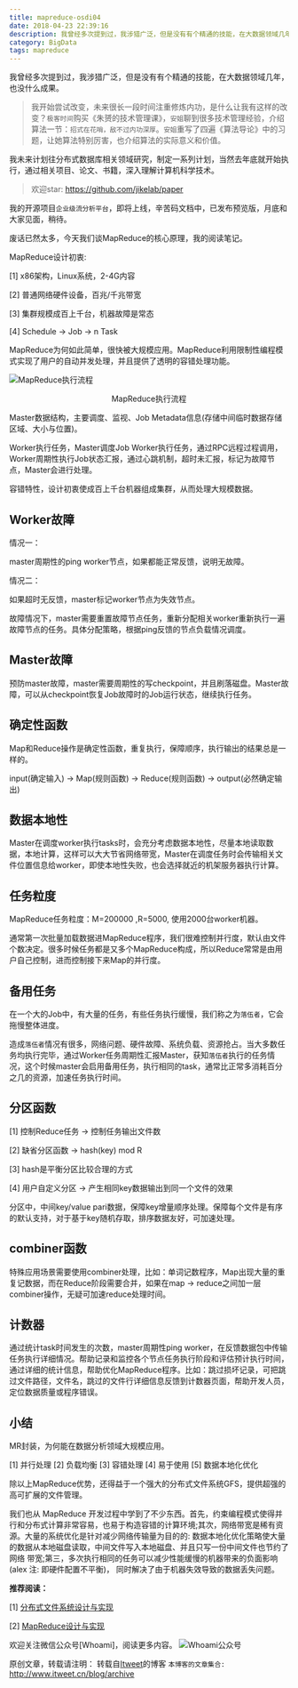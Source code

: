 ```yaml
---
title: mapreduce-osdi04
date: 2018-04-23 22:39:16
description: 我曾经多次提到过，我涉猎广泛，但是没有有个精通的技能，在大数据领域几年，也没什么成果。
category: BigData
tags: mapreduce
---
```


我曾经多次提到过，我涉猎广泛，但是没有有个精通的技能，在大数据领域几年，也没什么成果。

> 我开始尝试改变，未来很长一段时间注重修炼内功，是什么让我有这样的改变？`极客时间`购买《朱赟的技术管理课》，`安姐`聊到很多技术管理经验，介绍算法一节：`招式在花哨，敌不过内功深厚`。`安姐`重写了四遍《算法导论》中的习题，让她算法特别厉害，也介绍算法的实际意义和价值。

我未来计划往分布式数据库相关领域研究，制定一系列计划，当然去年底就开始执行，通过相关项目、论文、书籍，深入理解计算机科学技术。

> 欢迎star:  https://github.com/jikelab/paper

我的开源项目`企业级流分析平台`，即将上线，辛苦码文档中，已发布预览版，月底和大家见面，稍待。

废话已然太多，今天我们谈MapReduce的核心原理，我的阅读笔记。

MapReduce设计初衷:

[1] x86架构，Linux系统，2-4G内容

[2] 普通网络硬件设备，百兆/千兆带宽

[3] 集群规模成百上千台，机器故障是常态

[4] Schedule -> Job -> n Task

MapReduce为何如此简单，很快被大规模应用。MapReduce利用限制性编程模式实现了用户的自动并发处理，并且提供了透明的容错处理功能。

![MapReduce执行流程](https://github.com/jikelab/paper/raw/master/research/img/mapreduce_overview.png)
<center>MapReduce执行流程</center>

Master数据结构，主要调度、监视、Job Metadata信息(存储中间临时数据存储区域、大小与位置)。

Worker执行任务，Master调度Job Worker执行任务，通过RPC远程过程调用，Worker周期性执行Job状态汇报，通过心跳机制，超时未汇报，标记为故障节点，Master会进行处理。

容错特性，设计初衷使成百上千台机器组成集群，从而处理大规模数据。

## Worker故障

情况一：

master周期性的ping worker节点，如果都能正常反馈，说明无故障。

情况二：

如果超时无反馈，master标记worker节点为失效节点。

故障情况下，master需要重置故障节点任务，重新分配相关worker重新执行一遍故障节点的任务。具体分配策略，根据ping反馈的节点负载情况调度。

## Master故障

预防master故障，master需要周期性的写checkpoint，并且刷落磁盘。Master故障，可以从checkpoint恢复Job故障时的Job运行状态，继续执行任务。

## 确定性函数

Map和Reduce操作是确定性函数，重复执行，保障顺序，执行输出的结果总是一样的。

input(确定输入) -> Map(规则函数) -> Reduce(规则函数) -> output(必然确定输出)

## 数据本地性

Master在调度worker执行tasks时，会充分考虑数据本地性，尽量本地读取数据，本地计算，这样可以大大节省网络带宽，Master在调度任务时会传输相关文件位置信息给worker，即使本地性失败，也会选择就近的机架服务器执行计算。

## 任务粒度

MapReduce任务粒度：M=200000 ,R=5000, 使用2000台worker机器。

通常第一次批量加载数据进MapReduce程序，我们很难控制并行度，默认由文件个数决定。很多时候任务都是又多个MapReduce构成，所以Reduce常常是由用户自己控制，进而控制接下来Map的并行度。

## 备用任务

在一个大的Job中，有大量的任务，有些任务执行缓慢，我们称之为`落伍者`，它会拖慢整体进度。

造成`落伍者`情况有很多，网络问题、硬件故障、系统负载、资源抢占。当大多数任务均执行完毕，通过Worker任务周期性汇报Master，获知`落伍者`执行的任务情况，这个时候master会启用备用任务，执行相同的task，通常比正常多消耗百分之几的资源，加速任务执行时间。

## 分区函数

[1] 控制Reduce任务 -> 控制任务输出文件数

[2] 缺省分区函数 -> hash(key) mod R

[3] hash是平衡分区比较合理的方式

[4] 用户自定义分区 -> 产生相同key数据输出到同一个文件的效果

分区中，中间key/value pari数据，保障key增量顺序处理。保障每个文件是有序的默认支持，对于基于key随机存取，排序数据友好，可加速处理。

## combiner函数

特殊应用场景需要使用combiner处理，比如：单词记数程序，Map出现大量的重复记数据，而在Reduce阶段需要合并，如果在map -> reduce之间加一层combiner操作，无疑可加速reduce处理时间。

## 计数器

通过统计task时间发生的次数，master周期性ping worker，在反馈数据包中传输任务执行详细情况。帮助记录和监控各个节点任务执行阶段和评估预计执行时间，通过详细的统计信息，帮助优化MapReduce程序。比如：跳过损坏记录，可把跳过文件路径，文件名，跳过的文件行详细信息反馈到计数器页面，帮助开发人员，定位数据质量或程序错误。

## 小结

MR封装，为何能在数据分析领域大规模应用。

[1] 并行处理 [2] 负载均衡 [3] 容错处理 [4] 易于使用 [5] 数据本地化优化

除以上MapReduce优势，还得益于一个强大的分布式文件系统GFS，提供超强的高可扩展的文件管理。

我们也从 MapReduce 开发过程中学到了不少东西。首先，约束编程模式使得并行和分布式计算非常容易，也易于构造容错的计算环境;其次，网络带宽是稀有资源。大量的系统优化是针对减少网络传输量为目的的: 数据本地化优化策略使大量的数据从本地磁盘读取，中间文件写入本地磁盘、并且只写一份中间文件也节约了网络 带宽;第三，多次执行相同的任务可以减少性能缓慢的机器带来的负面影响(alex 注: 即硬件配置不平衡)， 同时解决了由于机器失效导致的数据丢失问题。

**推荐阅读：**

[1] [分布式文件系统设计与实现](http://itweet.cn/blog/2018/04/20/distributed-file-system-design)

[2] [MapReduce设计与实现](http://itweet.cn/blog/2018/04/23/mapreduce-osdi04)

欢迎关注微信公众号[Whoami]，阅读更多内容。
![Whoami公众号](https://github.com/itweet/labs/raw/master/common/img/weixin_public.gif)

原创文章，转载请注明： 转载自[Itweet](http://www.itweet.cn)的博客
`本博客的文章集合:` http://www.itweet.cn/blog/archive